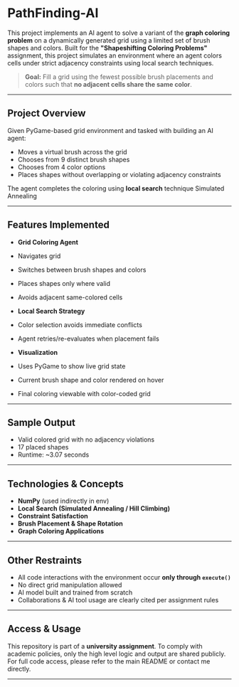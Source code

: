 # PathFinding-AI

This project implements an AI agent to solve a variant of the **graph coloring problem** on a dynamically generated grid using a limited set of brush shapes and colors. Built for the **"Shapeshifting Coloring Problems"** assignment, 
this project simulates an environment where an agent colors cells under strict adjacency constraints using local search techniques.

> **Goal:** Fill a grid using the fewest possible brush placements and colors such that **no adjacent cells share the same color**.

---

## Project Overview

Given PyGame-based grid environment and tasked with building an AI agent:

- Moves a virtual brush across the grid
- Chooses from 9 distinct brush shapes
- Chooses from 4 color options
- Places shapes without overlapping or violating adjacency constraints

The agent completes the coloring using **local search** technique Simulated Annealing


---

## Features Implemented

-  **Grid Coloring Agent**
  - Navigates grid 
  - Switches between brush shapes and colors
  - Places shapes only where valid
  - Avoids adjacent same-colored cells

-  **Local Search Strategy**
  - Color selection avoids immediate conflicts
  - Agent retries/re-evaluates when placement fails

-  **Visualization**
  - Uses PyGame to show live grid state
  - Current brush shape and color rendered on hover
  - Final coloring viewable with color-coded grid

---

## Sample Output

-  Valid colored grid with no adjacency violations
-  17 placed shapes 
- Runtime: ~3.07 seconds 

---

## Technologies & Concepts

- **NumPy** (used indirectly in env)
- **Local Search (Simulated Annealing / Hill Climbing)**
- **Constraint Satisfaction**
- **Brush Placement & Shape Rotation**
- **Graph Coloring Applications**

---

## Other Restraints

- All code interactions with the environment occur **only through `execute()`**
- No direct grid manipulation allowed
- AI model built and trained from scratch
- Collaborations & AI tool usage are clearly cited per assignment rules

---

## Access & Usage

This repository is part of a **university assignment**. To comply with academic policies, only the high level logic and output are shared publicly. For full code access, please refer to the main README or contact me directly.

---
